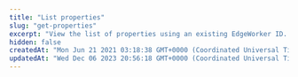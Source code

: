 ```yaml
---
title: "List properties"
slug: "get-properties"
excerpt: "View the list of properties using an existing EdgeWorker ID. You can limit the results to active properties."
hidden: false
createdAt: "Mon Jun 21 2021 03:18:38 GMT+0000 (Coordinated Universal Time)"
updatedAt: "Wed Dec 06 2023 20:56:18 GMT+0000 (Coordinated Universal Time)"
---
```

